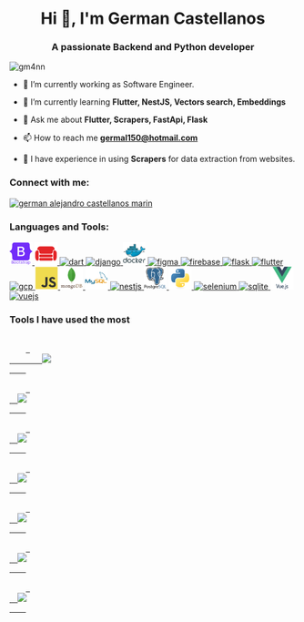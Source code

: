 <h1 align="center">Hi 👋, I'm German Castellanos</h1>
<h3 align="center">A passionate Backend and Python developer</h3>

<p align="left"> <img src="https://komarev.com/ghpvc/?username=gm4nn&label=Profile%20views&color=0e75b6&style=flat" alt="gm4nn" /> </p>

- 🔭 I’m currently working as Software Engineer.

- 🌱 I’m currently learning **Flutter, NestJS, Vectors search, Embeddings**

- 💬 Ask me about **Flutter, Scrapers, FastApi, Flask**

- 📫 How to reach me **germal150@hotmail.com**

- 📰 I have experience in using **Scrapers** for data extraction from websites.

<h3 align="left">Connect with me:</h3>
<p align="left">
<a href="https://linkedin.com/in/german alejandro castellanos marin" target="blank"><img align="center" src="https://raw.githubusercontent.com/rahuldkjain/github-profile-readme-generator/master/src/images/icons/Social/linked-in-alt.svg" alt="german alejandro castellanos marin" height="30" width="40" /></a>
</p>

<h3 align="left">Languages and Tools:</h3>
<p align="left"> <a href="https://getbootstrap.com" target="_blank" rel="noreferrer"> <img src="https://raw.githubusercontent.com/devicons/devicon/master/icons/bootstrap/bootstrap-plain-wordmark.svg" alt="bootstrap" width="40" height="40"/> </a> <a href="https://couchdb.apache.org/" target="_blank" rel="noreferrer"> <img src="https://raw.githubusercontent.com/devicons/devicon/0d6c64dbbf311879f7d563bfc3ccf559f9ed111c/icons/couchdb/couchdb-original.svg" alt="couchdb" width="40" height="40"/> </a> <a href="https://dart.dev" target="_blank" rel="noreferrer"> <img src="https://www.vectorlogo.zone/logos/dartlang/dartlang-icon.svg" alt="dart" width="40" height="40"/> </a> <a href="https://www.djangoproject.com/" target="_blank" rel="noreferrer"> <img src="https://cdn.worldvectorlogo.com/logos/django.svg" alt="django" width="40" height="40"/> </a> <a href="https://www.docker.com/" target="_blank" rel="noreferrer"> <img src="https://raw.githubusercontent.com/devicons/devicon/master/icons/docker/docker-original-wordmark.svg" alt="docker" width="40" height="40"/> </a> <a href="https://www.figma.com/" target="_blank" rel="noreferrer"> <img src="https://www.vectorlogo.zone/logos/figma/figma-icon.svg" alt="figma" width="40" height="40"/> </a> <a href="https://firebase.google.com/" target="_blank" rel="noreferrer"> <img src="https://www.vectorlogo.zone/logos/firebase/firebase-icon.svg" alt="firebase" width="40" height="40"/> </a> <a href="https://flask.palletsprojects.com/" target="_blank" rel="noreferrer"> <img src="https://www.vectorlogo.zone/logos/pocoo_flask/pocoo_flask-icon.svg" alt="flask" width="40" height="40"/> </a> <a href="https://flutter.dev" target="_blank" rel="noreferrer"> <img src="https://www.vectorlogo.zone/logos/flutterio/flutterio-icon.svg" alt="flutter" width="40" height="40"/> </a> <a href="https://cloud.google.com" target="_blank" rel="noreferrer"> <img src="https://www.vectorlogo.zone/logos/google_cloud/google_cloud-icon.svg" alt="gcp" width="40" height="40"/> </a> <a href="https://developer.mozilla.org/en-US/docs/Web/JavaScript" target="_blank" rel="noreferrer"> <img src="https://raw.githubusercontent.com/devicons/devicon/master/icons/javascript/javascript-original.svg" alt="javascript" width="40" height="40"/> </a> <a href="https://www.mongodb.com/" target="_blank" rel="noreferrer"> <img src="https://raw.githubusercontent.com/devicons/devicon/master/icons/mongodb/mongodb-original-wordmark.svg" alt="mongodb" width="40" height="40"/> </a> <a href="https://www.mysql.com/" target="_blank" rel="noreferrer"> <img src="https://raw.githubusercontent.com/devicons/devicon/master/icons/mysql/mysql-original-wordmark.svg" alt="mysql" width="40" height="40"/> </a> <a href="https://nestjs.com/" target="_blank" rel="noreferrer"> <img src="https://static-00.iconduck.com/assets.00/nestjs-icon-512x510-9nvpcyc3.png" alt="nestjs" width="40" height="40"/> </a> <a href="https://www.postgresql.org" target="_blank" rel="noreferrer"> <img src="https://raw.githubusercontent.com/devicons/devicon/master/icons/postgresql/postgresql-original-wordmark.svg" alt="postgresql" width="40" height="40"/> </a> <a href="https://www.python.org" target="_blank" rel="noreferrer"> <img src="https://raw.githubusercontent.com/devicons/devicon/master/icons/python/python-original.svg" alt="python" width="40" height="40"/> </a> <a href="https://www.selenium.dev" target="_blank" rel="noreferrer"> <img src="https://raw.githubusercontent.com/detain/svg-logos/780f25886640cef088af994181646db2f6b1a3f8/svg/selenium-logo.svg" alt="selenium" width="40" height="40"/> </a> <a href="https://www.sqlite.org/" target="_blank" rel="noreferrer"> <img src="https://www.vectorlogo.zone/logos/sqlite/sqlite-icon.svg" alt="sqlite" width="40" height="40"/> </a> <a href="https://vuejs.org/" target="_blank" rel="noreferrer"> <img src="https://raw.githubusercontent.com/devicons/devicon/master/icons/vuejs/vuejs-original-wordmark.svg" alt="vuejs" width="40" height="40"/> </a> <a href="https://fastapi.tiangolo.com/" target="_blank" rel="noreferrer"> 
<img src="https://cdn.worldvectorlogo.com/logos/fastapi.svg" alt="vuejs" width="40" height="40"/> </a> </p>


<h3 align="left">Tools I have used the most</h3>
<p align="left">
  <code>
    <a href="https://fastapi.tiangolo.com/" target="_blank" rel="noreferrer"> 
        <img height="50" src="https://cdn.worldvectorlogo.com/logos/fastapi.svg">
    </a>
  </code>
  <code>
    <a href="https://fastapi.tiangolo.com/" target="_blank" rel="noreferrer"> 
  <code><img height="50" src="https://scrapeops.io/img/sdk-icons/scrapy-logo.png"></code>
    </a>
  </code>
  <code>
    <a href="https://flask.palletsprojects.com/en/3.0.x/" target="_blank" rel="noreferrer"> 
  <code><img height="50" src="https://www.manualweb.net/img/logos/flask.png"></code>
    </a>
  </code>
  <code>
    <a href="https://flutter.dev/" target="_blank" rel="noreferrer"> 
  <code><img height="50" src="https://www.vectorlogo.zone/logos/flutterio/flutterio-icon.svg"></code>
    </a>
  </code>
  <code>
    <a href="https://nestjs.com/" target="_blank" rel="noreferrer"> 
  <code><img height="50" src="https://static-00.iconduck.com/assets.00/nestjs-icon-512x510-9nvpcyc3.png"></code>
    </a>
  </code>
  <code>
    <a href="https://www.docker.com/" target="_blank" rel="noreferrer"> 
  <code><img height="50" src="https://static-00.iconduck.com/assets.00/docker-icon-icon-2048x1479-cres2he9.png"></code>
    </a>
  </code>
  <code>
    <a href="https://www.selenium.dev" target="_blank" rel="noreferrer"> 
  <code><img height="50" src="https://raw.githubusercontent.com/detain/svg-logos/780f25886640cef088af994181646db2f6b1a3f8/svg/selenium-logo.svg"></code>
    </a>
  </code>
  
</p>
